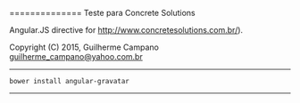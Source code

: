 ==============
Teste para Concrete Solutions

Angular.JS directive for http://www.concretesolutions.com.br/).

Copyright (C) 2015, Guilherme Campano <guilherme_campano@yahoo.com.br>

-----

```
bower install angular-gravatar
```

-----